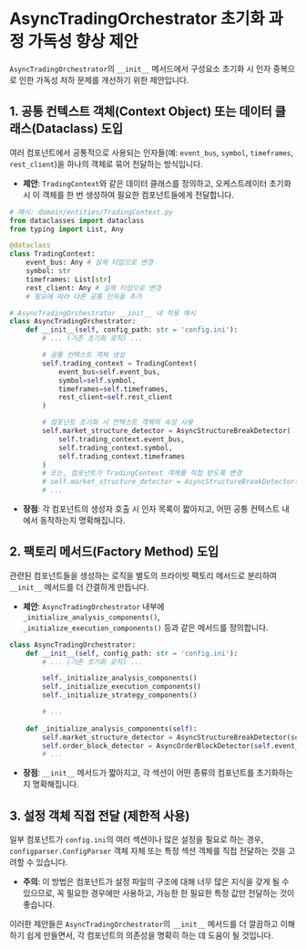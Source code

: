 # AsyncTradingOrchestrator 초기화 과정 가독성 향상 제안

`AsyncTradingOrchestrator`의 `__init__` 메서드에서 구성요소 초기화 시 인자 중복으로 인한 가독성 저하 문제를 개선하기 위한 제안입니다.

## 1. 공통 컨텍스트 객체(Context Object) 또는 데이터 클래스(Dataclass) 도입

여러 컴포넌트에서 공통적으로 사용되는 인자들(예: `event_bus`, `symbol`, `timeframes`, `rest_client`)을 하나의 객체로 묶어 전달하는 방식입니다.

*   **제안**: `TradingContext`와 같은 데이터 클래스를 정의하고, 오케스트레이터 초기화 시 이 객체를 한 번 생성하여 필요한 컴포넌트들에게 전달합니다.

```python
# 예시: domain/entities/TradingContext.py
from dataclasses import dataclass
from typing import List, Any

@dataclass
class TradingContext:
    event_bus: Any # 실제 타입으로 변경
    symbol: str
    timeframes: List[str]
    rest_client: Any # 실제 타입으로 변경
    # 필요에 따라 다른 공통 인자들 추가
```

```python
# AsyncTradingOrchestrator __init__ 내 적용 예시
class AsyncTradingOrchestrator:
    def __init__(self, config_path: str = 'config.ini'):
        # ... (기존 초기화 로직) ...

        # 공통 컨텍스트 객체 생성
        self.trading_context = TradingContext(
            event_bus=self.event_bus,
            symbol=self.symbol,
            timeframes=self.timeframes,
            rest_client=self.rest_client
        )

        # 컴포넌트 초기화 시 컨텍스트 객체의 속성 사용
        self.market_structure_detector = AsyncStructureBreakDetector(
            self.trading_context.event_bus,
            self.trading_context.symbol,
            self.trading_context.timeframes
        )
        # 또는, 컴포넌트가 TradingContext 객체를 직접 받도록 변경
        # self.market_structure_detector = AsyncStructureBreakDetector(self.trading_context)
        # ...
```

*   **장점**: 각 컴포넌트의 생성자 호출 시 인자 목록이 짧아지고, 어떤 공통 컨텍스트 내에서 동작하는지 명확해집니다.

## 2. 팩토리 메서드(Factory Method) 도입

관련된 컴포넌트들을 생성하는 로직을 별도의 프라이빗 팩토리 메서드로 분리하여 `__init__` 메서드를 더 간결하게 만듭니다.

*   **제안**: `AsyncTradingOrchestrator` 내부에 `_initialize_analysis_components()`, `_initialize_execution_components()` 등과 같은 메서드를 정의합니다.

```python
class AsyncTradingOrchestrator:
    def __init__(self, config_path: str = 'config.ini'):
        # ... (기존 초기화 로직) ...

        self._initialize_analysis_components()
        self._initialize_execution_components()
        self._initialize_strategy_components()

        # ...
    
    def _initialize_analysis_components(self):
        self.market_structure_detector = AsyncStructureBreakDetector(self.event_bus, self.symbol, self.timeframes)
        self.order_block_detector = AsyncOrderBlockDetector(self.event_bus, self.symbol, self.timeframes)
        # ...
```

*   **장점**: `__init__` 메서드가 짧아지고, 각 섹션이 어떤 종류의 컴포넌트를 초기화하는지 명확해집니다.

## 3. 설정 객체 직접 전달 (제한적 사용)

일부 컴포넌트가 `config.ini`의 여러 섹션이나 많은 설정을 필요로 하는 경우, `configparser.ConfigParser` 객체 자체 또는 특정 섹션 객체를 직접 전달하는 것을 고려할 수 있습니다.

*   **주의**: 이 방법은 컴포넌트가 설정 파일의 구조에 대해 너무 많은 지식을 갖게 될 수 있으므로, 꼭 필요한 경우에만 사용하고, 가능한 한 필요한 특정 값만 전달하는 것이 좋습니다.

이러한 제안들은 `AsyncTradingOrchestrator`의 `__init__` 메서드를 더 깔끔하고 이해하기 쉽게 만들면서, 각 컴포넌트의 의존성을 명확히 하는 데 도움이 될 것입니다.
